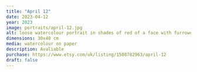 ```yaml
---
title: "April 12"
date: 2023-04-12
year: 2023
image: portraits/april-12.jpg
alt: loose watercolour portrait in shades of red of a face with furrowed brow, very many watercolour bleeds define the form of the face and just touches of detail are added around the eyes and mouth
dimensions: 30x40 cm
media: watercolour on paper
description: Avaliable
purchase: https://www.etsy.com/uk/listing/1508782963/april-12
draft: false
---
```

